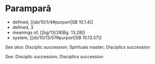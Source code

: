 # Paramparā

* defined, [[sb/10/1/4#purport|SB 10.1.4]]
* defined, 3
* meanings of, [[bg/13/28|Bg. 13.28]]
* system, [[sb/10/13/57#purport|SB 10.13.57]]

*See also:* Disciplic succession; Spirituals master; Disciplics succession

*See:* Disciplic succession; Disciplics succession
